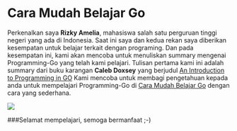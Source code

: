 # Cara Mudah Belajar Go
Perkenalkan saya **Rizky Amelia**, mahasiswa salah satu perguruan tinggi negeri yang ada di Indonesia. 
Saat ini saya dan kedua rekan saya diberikan kesempatan untuk belajar terkait dengan programing.
Dan pada kesempatan ini, kami akan mencoba untuk menuliskan summary mengenai Programming-Go yang telah kami pelajari.
Tulisan pertama kami ini adalah summary dari buku karangan **Caleb Doxsey** yang berjudul [An Introduction to Programming in GO](http://www.golang-book.com/)
Kami mencoba untuk membagi pengetahuan kepada anda untuk mempelajari Programming-Go di [Cara Mudah Belajar Go](https://github.com/RizkyAmelia/Cara-Mudah-Belajar-Go/blob/master/Summary%20Go.md) dengan cara yang sederhana. 

![](gambar/https://cms-assets.tutsplus.com/uploads/users/45/posts/21635/preview_image/go-programming-lang.png)

###Selamat mempelajari, semoga bermanfaat ;-)
